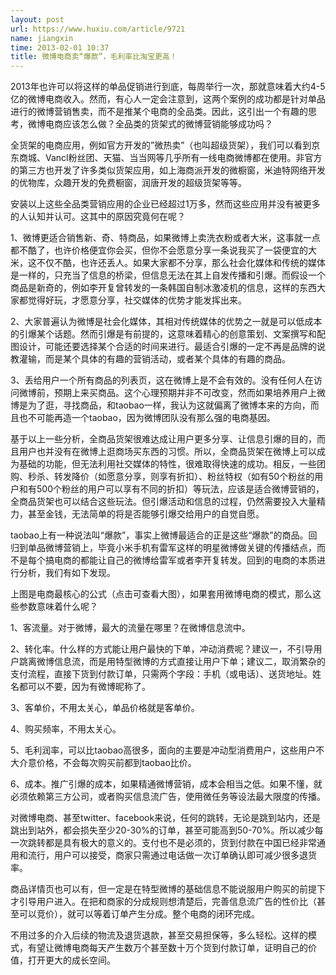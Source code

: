 ```yaml
---
layout: post
url: https://www.huxiu.com/article/9721
name: jiangxin
time: 2013-02-01 10:37
title: 微博电商卖“爆款”，毛利率比淘宝更高！
---
```

2013年也许可以将这样的单品促销进行到底，每周举行一次，那就意味着大约4-5亿的微博电商收入。然而，有心人一定会注意到，这两个案例的成功都是针对单品进行的微博营销售卖，而不是推某个电商的全品类。因此，这引出一个有趣的思考，微博电商应该怎么做？全品类的货架式的微博营销能够成功吗？

全货架的电商应用，例如官方开发的”微热卖”（也叫超级货架），我们可以看到京东商城、Vancl粉丝团、天猫、当当网等几乎所有一线电商微博都在使用。非官方的第三方也开发了许多类似货架应用，如上海商派开发的微橱窗，米迪特网络开发的优物库，众趣开发的免费橱窗，润唐开发的超级货架等等。

安装以上这些全品类营销应用的企业已经超过1万多，然而这些应用并没有被更多的人认知并认可。这其中的原因究竟何在呢？

1、微博更适合销售新、奇、特商品，如果微博上卖洗衣粉或者大米，这事就一点都不酷了，也许价格便宜你会买，但你不会愿意分享一条说我买了一袋便宜的大米，这不仅不酷，也许还丢人。如果大家都不分享，那么社会化媒体和传统的媒体是一样的，只充当了信息的桥梁，但信息无法在其上自发传播和引爆。而假设一个商品是新奇的，例如李开复曾转发的一条韩国自制冰激凌机的信息，这样的东西大家都觉得好玩，才愿意分享，社交媒体的优势才能发挥出来。

2、大家普遍认为微博是社会化媒体，其相对传统媒体的优势之一就是可以低成本的引爆某个话题。然而引爆是有前提的，这意味着精心的创意策划、文案撰写和配图设计，可能还要选择某个合适的时间来进行。最适合引爆的一定不再是品牌的说教灌输，而是某个具体的有趣的营销活动，或者某个具体的有趣的商品。

3、丢给用户一个所有商品的列表页，这在微博上是不会有效的。没有任何人在访问微博前，预期上来买商品。这个心理预期并非不可改变，然而如果培养用户上微博是为了逛，寻找商品，和taobao一样，我认为这就偏离了微博本来的方向，而且也不可能再造一个taobao，因为微博团队没有那么强的电商基因。

基于以上一些分析，全商品货架很难达成让用户更多分享、让信息引爆的目的，而且用户也并没有在微博上逛商场买东西的习惯。所以，全商品货架在微博上可以成为基础的功能，但无法利用社交媒体的特性，很难取得快速的成功。相反，一些团购、秒杀、转发降价（如愿意分享，则享有折扣）、粉丝特权（如有50个粉丝的用户和有500个粉丝的用户可以享有不同的折扣）等玩法，应该是适合微博营销的，全商品货架也可以结合这些玩法。但引爆活动和信息的过程，仍然需要投入大量精力，甚至金钱，无法简单的将是否能够引爆交给用户的自觉自愿。

taobao上有一种说法叫“爆款”，事实上微博最适合的正是这些“爆款”的商品。回归到单品微博营销上，毕竟小米手机有雷军这样的明星微博做关键的传播结点，而不是每个搞电商的都能让自己的微博给雷军或者李开复转发。回到的电商的本质进行分析，我们有如下发现。

上图是电商最核心的公式（点击可查看大图），如果套用微博电商的模式，那么这些参数意味着什么呢？

1、客流量。对于微博，最大的流量在哪里？在微博信息流中。

2、转化率。什么样的方式能让用户最快的下单，冲动消费呢？建议一，不引导用户跳离微博信息流，而是用特型微博的方式直接让用户下单；建议二，取消繁杂的支付流程，直接下货到付款订单，只需两个字段：手机（或电话）、送货地址。姓名都可以不要，因为有微博昵称了。

3、客单价，不用太关心，单品价格就是客单价。

4、购买频率，不用太关心。

5、毛利润率，可以比taobao高很多，面向的主要是冲动型消费用户，这些用户不大介意价格，不会每次购买前都到taobao比价。

6、成本。推广引爆的成本，如果精通微博营销，成本会相当之低。如果不懂，就必须依赖第三方公司，或者购买信息流广告，使用微任务等设法最大限度的传播。

对微博电商、甚至twitter、facebook来说，任何的跳转，无论是跳到站内，还是跳出到站外，都会损失至少20-30%的订单，甚至可能高到50-70%。所以减少每一次跳转都是具有极大的意义的。支付也不是必须的，货到付款在中国已经非常通用和流行，用户可以接受，商家只需通过电话做一次订单确认即可减少很多退货率。

商品详情页也可以有，但一定是在特型微博的基础信息不能说服用户购买的前提下才引导用户进入。在把和商家的分成规则想清楚后，完善信息流广告的性价比（甚至可以竞价），就可以等着订单产生分成。整个电商的闭环完成。

不用过多的介入后续的物流及退货退款，甚至交易担保等，多么轻松。这样的模式，有望让微博电商每天产生数万个甚至数十万个货到付款订单，证明自己的价值，打开更大的成长空间。

